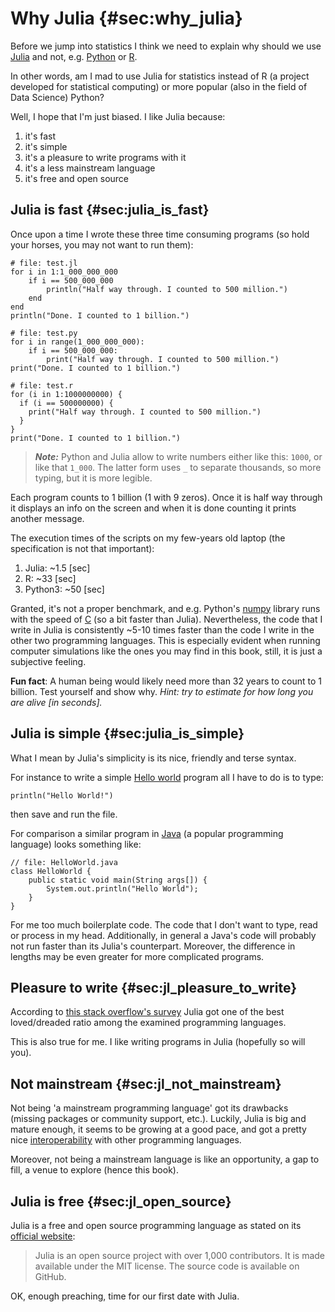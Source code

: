 # Why Julia {#sec:why_julia}

Before we jump into statistics I think we need to explain why should we use
[Julia](https://julialang.org/) and not, e.g. [Python](https://www.python.org/)
or [R](https://www.r-project.org/).

In other words, am I mad to use Julia for statistics instead of R (a project
developed for statistical computing) or more popular (also in the field of Data
Science) Python?

Well, I hope that I'm just biased. I like Julia because:

1. it's fast
2. it's simple
3. it's a pleasure to write programs with it
4. it's a less mainstream language
5. it's free and open source

## Julia is fast {#sec:julia_is_fast}

Once upon a time I wrote these three time consuming programs (so hold your
horses, you may not want to run them):

```
# file: test.jl
for i in 1:1_000_000_000
	if i == 500_000_000
		println("Half way through. I counted to 500 million.")
	end
end
println("Done. I counted to 1 billion.")
```

```
# file: test.py
for i in range(1_000_000_000):
	if i == 500_000_000:
		print("Half way through. I counted to 500 million.")
print("Done. I counted to 1 billion.")
```

```
# file: test.r
for (i in 1:1000000000) {
  if (i == 500000000) {
    print("Half way through. I counted to 500 million.")
  }
}
print("Done. I counted to 1 billion.")
```

> **_Note:_** Python and Julia allow to write numbers either like this: `1000`,
> or like that `1_000`. The latter form uses `_` to separate thousands, so more
> typing, but it is more legible.

Each program counts to 1 billion (1 with 9 zeros). Once it is half way through
it displays an info on the screen and when it is done counting it prints another
message.

The execution times of the scripts on my few-years old laptop (the specification
is not that important):

1. Julia: ~1.5 [sec]
2. R: ~33 [sec]
3. Python3: ~50 [sec]

Granted, it's not a proper benchmark, and e.g. Python's
[numpy](https://github.com/numpy/numpy) library runs with the speed of
[C](https://en.wikipedia.org/wiki/C_(programming_language)) (so a bit faster
than Julia). Nevertheless, the code that I write in Julia is consistently ~5-10
times faster than the code I write in the other two programming languages. This
is especially evident when running computer simulations like the ones you may
find in this book, still, it is just a subjective feeling.

**Fun fact**: A human being would likely need more than 32 years to count to 1
billion. Test yourself and show why. *Hint: try to estimate for how long you
are alive [in seconds].*

## Julia is simple {#sec:julia_is_simple}

What I mean by Julia's simplicity is its nice, friendly and terse syntax.

For instance to write a simple [Hello
world](https://en.wikipedia.org/wiki/%22Hello,_World!%22_program) program all I
have to do is to type:

```
println("Hello World!")
```

then save and run the file.

For comparison a similar program in
[Java](https://en.wikipedia.org/wiki/Java_(programming_language)) (a popular
programming language) looks something like:

```
// file: HelloWorld.java
class HelloWorld {
    public static void main(String args[]) {
        System.out.println("Hello World");
    }
}
```

For me too much boilerplate code. The code that I don't want to type, read or
process in my head. Additionally, in general a Java's code will probably not run
faster than its Julia's counterpart. Moreover, the difference in lengths may be
even greater for more complicated programs.

## Pleasure to write {#sec:jl_pleasure_to_write}

According to [this stack overflow's
survey](https://survey.stackoverflow.co/2022/#section-most-loved-dreaded-and-wanted-programming-scripting-and-markup-languages)
Julia got one of the best loved/dreaded ratio among the examined programming
languages.

This is also true for me. I like writing programs in Julia (hopefully so will
you).

## Not mainstream {#sec:jl_not_mainstream}

Not being 'a mainstream programming language' got its drawbacks (missing
packages or community support, etc.). Luckily, Julia is big and mature enough,
it seems to be growing at a good pace, and got a pretty nice
[interoperability](https://forem.julialang.org/ifihan/interoperability-in-julia-1m26)
with other programming languages.

Moreover, not being a mainstream language is like an opportunity, a gap to fill,
a venue to explore (hence this book).

## Julia is free {#sec:jl_open_source}

Julia is a free and open source programming language as stated on its [official
website](https://julialang.org/):

> Julia is an open source project with over 1,000 contributors. It is made
> available under the MIT license. The source code is available on GitHub.

OK, enough preaching, time for our first date with Julia.
